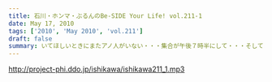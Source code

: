 ```yaml
---
title: 石川・ホンマ・ぶるんのBe-SIDE Your Life! vol.211-1
date: May 17, 2010
tags: ['2010', 'May 2010', 'vol.211']
draft: false
summary: いてほしいときにまたアノ人がいない・・・集合が午後７時半にして・・・そしてまた惨劇がっ！！NAMAE
---
```


http://project-phi.ddo.jp/ishikawa/ishikawa211_1.mp3
